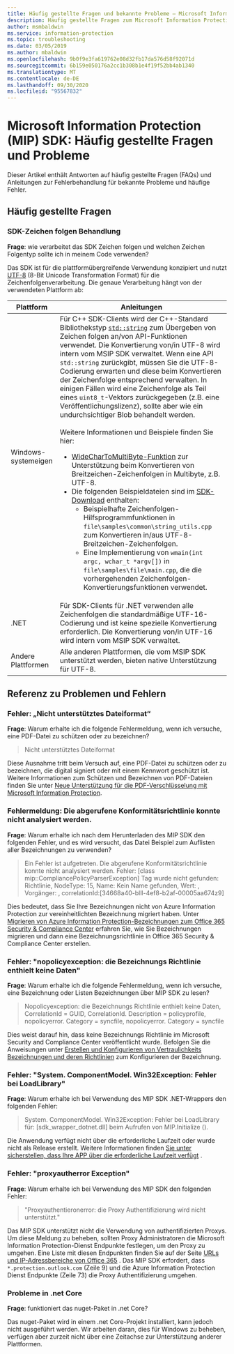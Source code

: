 ```yaml
---
title: Häufig gestellte Fragen und bekannte Probleme – Microsoft Information Protection SDK
description: Häufig gestellte Fragen zum Microsoft Information Protection SDK (MIP SDK) und Hilfestellung zur Fehlerbehandlung bei Problemen und Fehlern
author: msmbaldwin
ms.service: information-protection
ms.topic: troubleshooting
ms.date: 03/05/2019
ms.author: mbaldwin
ms.openlocfilehash: 9b0f9e3fa619762e08d32fb17da576d58f92071d
ms.sourcegitcommit: 6b159e050176a2cc1b308b1e4f19f52bb4ab1340
ms.translationtype: MT
ms.contentlocale: de-DE
ms.lasthandoff: 09/30/2020
ms.locfileid: "95567832"
---
```

# <a name="microsoft-information-protection-mip-sdk-faqs-and-issues"></a>Microsoft Information Protection (MIP) SDK: Häufig gestellte Fragen und Probleme

Dieser Artikel enthält Antworten auf häufig gestellte Fragen (FAQs) und Anleitungen zur Fehlerbehandlung für bekannte Probleme und häufige Fehler.

## <a name="frequently-asked-questions"></a>Häufig gestellte Fragen 

### <a name="sdk-string-handling"></a>SDK-Zeichen folgen Behandlung

**Frage**: wie verarbeitet das SDK Zeichen folgen und welchen Zeichen Folgentyp sollte ich in meinem Code verwenden?

Das SDK ist für die plattformübergreifende Verwendung konzipiert und nutzt [UTF-8](https://wikipedia.org/wiki/UTF-8) (8-Bit Unicode Transformation Format) für die Zeichenfolgenverarbeitung. Die genaue Verarbeitung hängt von der verwendeten Plattform ab:

| Plattform | Anleitungen |
|-|-|
| Windows-systemeigen | Für C++ SDK-Clients wird der C++-Standard Bibliothekstyp [`std::string`](https://wikipedia.org/wiki/C%2B%2B_string_handling) zum Übergeben von Zeichen folgen an/von API-Funktionen verwendet. Die Konvertierung von/in UTF-8 wird intern vom MSIP SDK verwaltet. Wenn eine API `std::string` zurückgibt, müssen Sie die UTF-8-Codierung erwarten und diese beim Konvertieren der Zeichenfolge entsprechend verwalten. In einigen Fällen wird eine Zeichenfolge als Teil eines `uint8_t`-Vektors zurückgegeben (z.B. eine Veröffentlichungslizenz), sollte aber wie ein undurchsichtiger Blob behandelt werden.<br><br>Weitere Informationen und Beispiele finden Sie hier:<ul><li>[WideCharToMultiByte-Funktion](/windows/desktop/api/stringapiset/nf-stringapiset-widechartomultibyte) zur Unterstützung beim Konvertieren von Breitzeichen-Zeichenfolgen in Multibyte, z.B. UTF-8.<li>Die folgenden Beispieldateien sind im [SDK-Download](setup-configure-mip.md#configure-your-client-workstation) enthalten:<ul><li>Beispielhafte Zeichenfolgen-Hilfsprogrammfunktionen in `file\samples\common\string_utils.cpp` zum Konvertieren in/aus UTF-8-Breitzeichen-Zeichenfolgen.<li>Eine Implementierung von `wmain(int argc, wchar_t *argv[])` in `file\samples\file\main.cpp`, die die vorhergehenden Zeichenfolgen-Konvertierungsfunktionen verwendet.</li></ul></ul>|
| .NET | Für SDK-Clients für .NET verwenden alle Zeichenfolgen die standardmäßige UTF-16-Codierung und ist keine spezielle Konvertierung erforderlich. Die Konvertierung von/in UTF-16 wird intern vom MSIP SDK verwaltet. |
| Andere Plattformen | Alle anderen Plattformen, die vom MSIP SDK unterstützt werden, bieten native Unterstützung für UTF-8. |

## <a name="issues-and-errors-reference"></a>Referenz zu Problemen und Fehlern

### <a name="error-file-format-not-supported"></a>Fehler: „Nicht unterstütztes Dateiformat“  

**Frage**: Warum erhalte ich die folgende Fehlermeldung, wenn ich versuche, eine PDF-Datei zu schützen oder zu bezeichnen?

> Nicht unterstütztes Dateiformat

Diese Ausnahme tritt beim Versuch auf, eine PDF-Datei zu schützen oder zu bezeichnen, die digital signiert oder mit einem Kennwort geschützt ist. Weitere Informationen zum Schützen und Bezeichnen von PDF-Dateien finden Sie unter [Neue Unterstützung für die PDF-Verschlüsselung mit Microsoft Information Protection](https://techcommunity.microsoft.com/t5/Azure-Information-Protection/New-support-for-PDF-encryption-with-Microsoft-Information/ba-p/262757).

### <a name="error-failed-to-parse-the-acquired-compliance-policy"></a>Fehlermeldung: Die abgerufene Konformitätsrichtlinie konnte nicht analysiert werden.  

**Frage**: Warum erhalte ich nach dem Herunterladen des MIP SDK den folgenden Fehler, und es wird versucht, das Datei Beispiel zum Auflisten aller Bezeichnungen zu verwenden?

> Ein Fehler ist aufgetreten. Die abgerufene Konformitätsrichtlinie konnte nicht analysiert werden. Fehler: [class mip::CompliancePolicyParserException] Tag wurde nicht gefunden: Richtlinie, NodeType: 15, Name: Kein Name gefunden, Wert: , Vorgänger: <SyncFile><Content>, correlationId:[34668a40-blll-4ef8-b2af-00005aa674z9]

Dies bedeutet, dass Sie Ihre Bezeichnungen nicht von Azure Information Protection zur vereinheitlichten Bezeichnung migriert haben. Unter [Migrieren von Azure Information Protection-Bezeichnungen zum Office 365 Security & Compliance Center](/azure/information-protection/configure-policy-migrate-labels) erfahren Sie, wie Sie Bezeichnungen migrieren und dann eine Bezeichnungsrichtlinie in Office 365 Security & Compliance Center erstellen. 

### <a name="error-nopolicyexception-label-policy-did-not-contain-data"></a>Fehler: "nopolicyexception: die Bezeichnungs Richtlinie enthielt keine Daten"

**Frage**: Warum erhalte ich die folgende Fehlermeldung, wenn ich versuche, eine Bezeichnung oder Listen Bezeichnungen über MIP SDK zu lesen?

> Nopolicyexception: die Bezeichnungs Richtlinie enthielt keine Daten, CorrelationId = GUID, CorrelationId. Description = policyprofile, nopolicyerror. Category = syncfile, nopolicyerror. Category = syncfile

Dies weist darauf hin, dass keine Bezeichnungs Richtlinie im Microsoft Security and Compliance Center veröffentlicht wurde. Befolgen Sie die Anweisungen unter [Erstellen und Konfigurieren von Vertraulichkeits Bezeichnungen und deren Richtlinien](/microsoft-365/compliance/create-sensitivity-labels) zum Konfigurieren der Bezeichnung.

### <a name="error-systemcomponentmodelwin32exception-loadlibrary-failed"></a>Fehler: "System. ComponentModel. Win32Exception: Fehler bei LoadLibrary"

**Frage**: Warum erhalte ich bei Verwendung des MIP SDK .NET-Wrappers den folgenden Fehler:

> System. ComponentModel. Win32Exception: Fehler bei LoadLibrary für: [sdk_wrapper_dotnet.dll] beim Aufrufen von MIP.Initialize ().

Die Anwendung verfügt nicht über die erforderliche Laufzeit oder wurde nicht als Release erstellt. Weitere Informationen finden [Sie unter sicherstellen, dass Ihre APP über die erforderliche Laufzeit verfügt](setup-configure-mip.md#ensure-your-app-has-the-required-runtime) . 

### <a name="error-proxyautherror-exception"></a>Fehler: "proxyautherror Exception"

**Frage**: Warum erhalte ich bei Verwendung des MIP SDK den folgenden Fehler:

> "Proxyauthentieronerror: die Proxy Authentifizierung wird nicht unterstützt."

Das MIP SDK unterstützt nicht die Verwendung von authentifizierten Proxys. Um diese Meldung zu beheben, sollten Proxy Administratoren die Microsoft Information Protection-Dienst Endpunkte festlegen, um den Proxy zu umgehen. Eine Liste mit diesen Endpunkten finden Sie auf der Seite [URLs und IP-Adressbereiche von Office 365](/office365/enterprise/urls-and-ip-address-ranges) . Das MIP SDK erfordert, dass `*.protection.outlook.com` (Zeile 9) und die Azure Information Protection Dienst Endpunkte (Zeile 73) die Proxy Authentifizierung umgehen.

### <a name="issues-in-net-core"></a>Probleme in .net Core

**Frage**: funktioniert das nuget-Paket in .net Core? 

Das nuget-Paket wird in einem .net Core-Projekt installiert, kann jedoch nicht ausgeführt werden. Wir arbeiten daran, dies für Windows zu beheben, verfügen aber zurzeit nicht über eine Zeitachse zur Unterstützung anderer Plattformen.